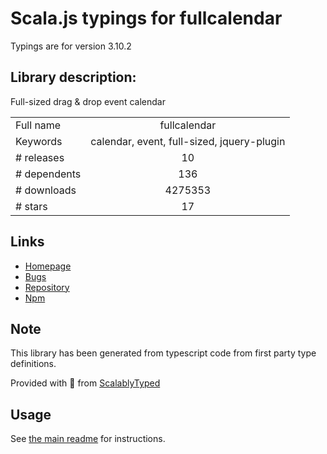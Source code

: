 
# Scala.js typings for fullcalendar

Typings are for version 3.10.2

## Library description:
Full-sized drag & drop event calendar

|                    |                 |
| ------------------ | :-------------: |
| Full name          | fullcalendar |
| Keywords           | calendar, event, full-sized, jquery-plugin |
| # releases         | 10 |
| # dependents       | 136 |
| # downloads        | 4275353 |
| # stars            | 17 |

## Links
- [Homepage](https://fullcalendar.io/)
- [Bugs](https://fullcalendar.io/wiki/Reporting-Bugs/)
- [Repository](https://github.com/fullcalendar/fullcalendar)
- [Npm](https://www.npmjs.com/package/fullcalendar)
    


## Note
This library has been generated from typescript code from first party type definitions.

Provided with :purple_heart: from [ScalablyTyped](https://github.com/oyvindberg/ScalablyTyped)

## Usage
See [the main readme](../../readme.md) for instructions.


